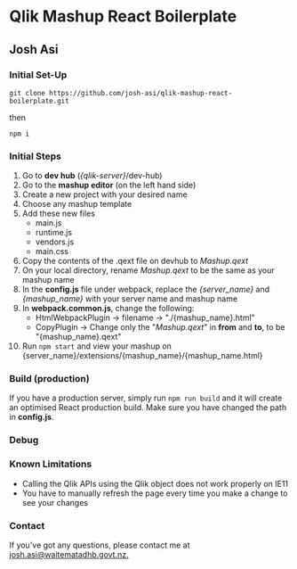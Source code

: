 # Qlik Mashup React Boilerplate

## Josh Asi

### Initial Set-Up

`git clone https://github.com/josh-asi/qlik-mashup-react-boilerplate.git`

then

`npm i`

### Initial Steps

1. Go to **dev hub** (_{qlik-server}_/dev-hub)
2. Go to the **mashup editor** (on the left hand side)
3. Create a new project with your desired name
4. Choose any mashup template
5. Add these new files
   - main.js
   - runtime.js
   - vendors.js
   - main.css
6. Copy the contents of the .qext file on devhub to _Mashup.qext_
7. On your local directory, rename _Mashup.qext_ to be the same as your mashup name
8. In the **config.js** file under webpack, replace the _{server_name}_ and _{mashup_name}_ with your server name and mashup name
9. In **webpack.common.js**, change the following:
   - HtmlWebpackPlugin -> filename -> "./{mashup_name}.html"
   - CopyPlugin -> Change only the "_Mashup.qext_" in **from** and **to**, to be "{mashup_name}.qext"
10. Run `npm start` and view your mashup on {server_name}/extensions/{mashup_name}/{mashup_name.html}

### Build (production)

If you have a production server, simply run `npm run build` and it will create an optimised React production build. Make sure you have changed the path in **config.js**.

### Debug

### Known Limitations

- Calling the Qlik APIs using the Qlik object does not work properly on IE11
- You have to manually refresh the page every time you make a change to see your changes

### Contact

If you've got any questions, please contact me at [josh.asi@waitematadhb.govt.nz.](mailto:josh.asi@waitematadhb.govt.nz?subject=Qlik%20React%20Mashup)
